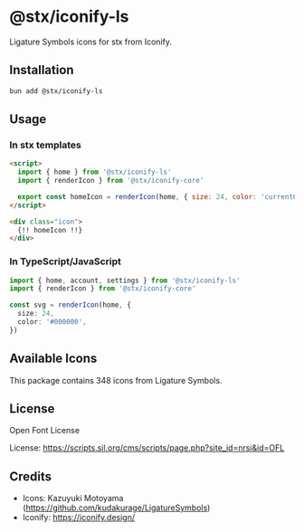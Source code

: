 # @stx/iconify-ls

Ligature Symbols icons for stx from Iconify.

## Installation

```bash
bun add @stx/iconify-ls
```

## Usage

### In stx templates

```html
<script>
  import { home } from '@stx/iconify-ls'
  import { renderIcon } from '@stx/iconify-core'

  export const homeIcon = renderIcon(home, { size: 24, color: 'currentColor' })
</script>

<div class="icon">
  {!! homeIcon !!}
</div>
```

### In TypeScript/JavaScript

```typescript
import { home, account, settings } from '@stx/iconify-ls'
import { renderIcon } from '@stx/iconify-core'

const svg = renderIcon(home, {
  size: 24,
  color: '#000000',
})
```

## Available Icons

This package contains 348 icons from Ligature Symbols.

## License

Open Font License

License: https://scripts.sil.org/cms/scripts/page.php?site_id=nrsi&id=OFL

## Credits

- Icons: Kazuyuki Motoyama (https://github.com/kudakurage/LigatureSymbols)
- Iconify: https://iconify.design/
